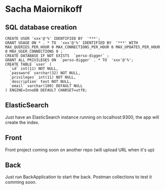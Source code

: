 # Sacha Maiornikoff

## SQL database creation

    CREATE USER 'xxx'@'%' IDENTIFIED BY  '***';
    GRANT USAGE ON * . * TO  'xxx'@'%' IDENTIFIED BY  '***' WITH MAX_QUERIES_PER_HOUR 0 MAX_CONNECTIONS_PER_HOUR 0 MAX_UPDATES_PER_HOUR 0 MAX_USER_CONNECTIONS 0 ;
	CREATE DATABASE IF NOT EXISTS  `perso-digger` ;
	GRANT ALL PRIVILEGES ON  `perso-digger` . * TO  'xxx'@'%';
	CREATE TABLE `user` (
      `id` int(11) NOT NULL,
      `password` varchar(32) NOT NULL,
      `privileges` int(11) NOT NULL,
      `description` text NOT NULL,
      `email` varchar(100) DEFAULT NULL
    ) ENGINE=InnoDB DEFAULT CHARSET=utf8;

## ElasticSearch

Just have an ElasticSearch instance running on localhost:9300, the app will create the index.

## Front

Front project coming soon on another repo (will upload URL when it's up)

## Back

Just run BackApplication to start the back. Postman collections to test it comming soon.